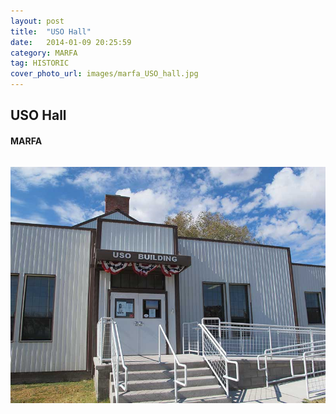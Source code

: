 ```yaml
---
layout: post
title:  "USO Hall"
date:   2014-01-09 20:25:59
category: MARFA
tag: HISTORIC
cover_photo_url: images/marfa_USO_hall.jpg
---
```


<div class="section-title">
  <h2>USO Hall</h2>
    <h4>MARFA</h4>
    <div class="divider-border"></div>
</div> 
<div class="column small-6">
    <p>
    </p>
<div class="column small-6">
    <img src="/images/marfa_USO_hall.jpg">
</div>   

